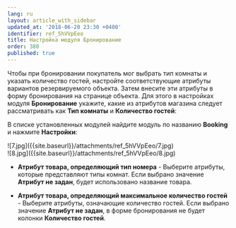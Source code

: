 ```yaml
---
lang: ru
layout: article_with_sidebar
updated_at: '2018-06-20 23:30 +0400'
identifier: ref_5hVVpEeo
title: Настройка модуля Бронирование
order: 380
published: true
---
```

Чтобы при бронировании покупатель мог выбрать тип комнаты и указать количество гостей, настройте соответствующие атрибуты вариантов резервируемого объекта. Затем внесите эти атрибуты в форму бронирования на странице объекта. Для этого в настройках модуля **Бронирование** укажите, какие из атрибутов магазина следует рассматривать как **Тип комнаты** и **Количество гостей**:

В списке установленных модулей найдите модуль по названию **Booking** и нажмите **Настройки**:

<div class="ui stackable two column grid">
  <div class="column" markdown="span">![7.jpg]({{site.baseurl}}/attachments/ref_5hVVpEeo/7.jpg)
</div>
  <div class="column" markdown="span">![8.jpg]({{site.baseurl}}/attachments/ref_5hVVpEeo/8.jpg)
</div>
</div>

   *   **Атрибут товара, определяющий тип номера** - Выберите атрибуты, которые представляют типы комнат. Если выбрано значение **Атрибут не задан**, будет использовано название товара.
   
   *   **Атрибут товара, определяющий максимальное количество гостей** - Выберите атрибуты, означающие количество гостей. Если выбрано значение **Атрибут не задан**, в форме бронирования не будет колонки **Количество гостей**.
